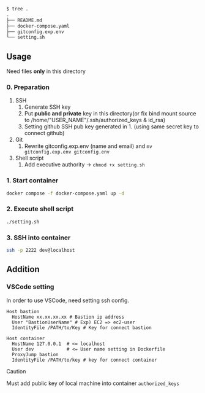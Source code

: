 ```bash
$ tree .
.
├── README.md
├── docker-compose.yaml
├── gitconfig.exp.env
└── setting.sh
```

## Usage
Need files **only** in this directory

### 0. Preparation
1. SSH
    1. Generate SSH key
    2. Put **public and private** key in this directory(or fix bind mount source to /home/"USER_NAME"/.ssh/authorized_keys & id_rsa)
    3. Setting github SSH pub key generated in 1. (using same secret key to connect github) 
2. Git
    1. Rewrite gitconfig.exp.env (name and email) and `mv gitconfig.exp.env gitconfig.env`
3. Shell script
    1. Add executive authority -> `chmod +x setting.sh`

### 1. Start container
```bash
docker compose -f docker-compose.yaml up -d
```

### 2. Execute shell script
```bash
./setting.sh
```

### 3. SSH into container
```bash
ssh -p 2222 dev@localhost
```

## Addition
### VSCode setting
In order to use VSCode, need setting ssh config.

```sshconfig
Host bastion
  HostName xx.xx.xx.xx # Bastion ip address
  User "BastionUserName" # Exp) EC2 => ec2-user
  IdentityFile /PATH/to/Key # Key for connect bastion

Host container
  HostName 127.0.0.1  # <= localhost
  User dev            # <= User name setting in Dockerfile
  ProxyJump bastion
  IdentityFile /PATH/to/key # key for connect container
```

> [!CAUTION]
> Must add public key of local machine into container `authorized_keys` 
